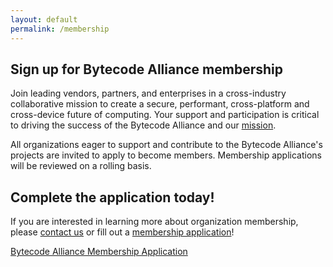 ```yaml
---
layout: default
permalink: /membership
---
```


<section>
    <div class="container w-container">
        <div class="width-container">
<div id="membership-hero">

<div id="membership-hero-image"></div>
<div id="membership-intro" markdown="1">

## Sign up for Bytecode Alliance membership

Join leading vendors, partners, and enterprises in a cross-industry collaborative mission to create a secure, performant, cross-platform and cross-device future of computing. Your support and participation is critical to driving the success of the Bytecode Alliance and our [mission](mission).

All organizations eager to support and contribute to the Bytecode Alliance's projects are invited to apply to become members. Membership applications will be reviewed on a rolling basis.

</div>
<div class="clear"></div>
</div>

<div id="apply-callout" markdown=1>

## Complete the application today!

If you are interested in learning more about organization membership, please [contact us](mailto:membership@bytecodealliance.org) or fill out a [membership application](assets/membership-agreement.pdf)!

<div class="join-button"><a href="{{ site.baseurl }}/join">Bytecode Alliance Membership Application</a></div>

</div>

</div>
</div>
</section>
